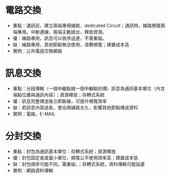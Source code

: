 # 電路交換
* 重點：通訊前，建立兩端專用線路，dedicated Circuit；通訊時，線路頻寬兩端專用。中斷連線，兩端主動提出，釋放資源。
* 優：線路專用，訊息可以依序送達，不需重組。
* 缺：線路專用，其他節點無法使用，浪費頻寬；建置成本高
* 實例：公共電話交換網路

# 訊息交換
* 重點：分段傳輸（一個中繼點接一個中繼點的傳）訊息為通訊基本單位（內含端點位置與通訊內容）；資源釋放；存轉式系統
* 優：訊息完整傳送後立即斷線，可提升頻寬效率
* 缺：若訊息內容過長，會佔用線路太久，影響其他節點傳送資料
* 實例：電報，E-MAIL

# 分封交換
* 重點：封包為通訊基本單位：存轉式系統；資源釋放
* 優：封包固定長度最小單位，頻寬公平使用效率高；建置成本低
* 缺：封包順序可能不同，需重組，；存轉式系統，資料傳輸可能延遲
* 實例：網路資料傳輸